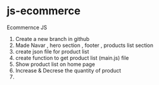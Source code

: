 # js-ecommerce
Ecommernce JS 

1. Create a new  branch in github
2. Made Navar , hero section , footer , products list section
3. create json file for product list
4.  create  function to get product list (main.js) file
5. Show product list on home page
6. Increase & Decrese the quantity of product 
7.